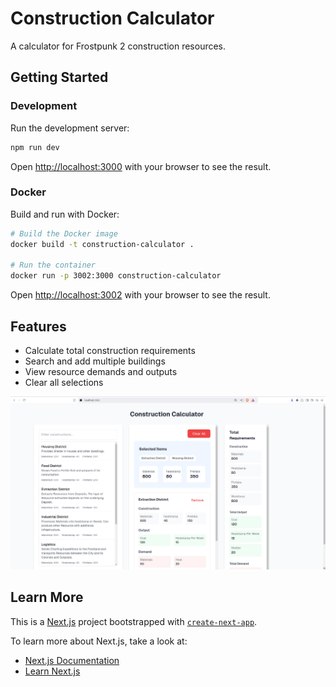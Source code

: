 # Construction Calculator

A calculator for Frostpunk 2 construction resources.

## Getting Started

### Development

Run the development server:

```bash
npm run dev
```

Open [http://localhost:3000](http://localhost:3000) with your browser to see the result.

### Docker

Build and run with Docker:

```bash
# Build the Docker image
docker build -t construction-calculator .

# Run the container
docker run -p 3002:3000 construction-calculator
```

Open [http://localhost:3002](http://localhost:3002) with your browser to see the result.

## Features

- Calculate total construction requirements
- Search and add multiple buildings
- View resource demands and outputs
- Clear all selections

![alt text](image.png)

## Learn More

This is a [Next.js](https://nextjs.org/) project bootstrapped with [`create-next-app`](https://nextjs.org/docs/getting-started).

To learn more about Next.js, take a look at:
- [Next.js Documentation](https://nextjs.org/docs)
- [Learn Next.js](https://nextjs.org/learn)
